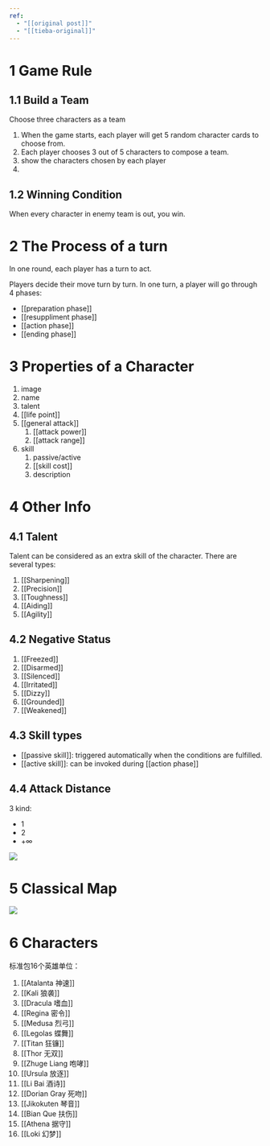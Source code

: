 ```yaml
---
ref:
  - "[[original post]]"
  - "[[tieba-original]]"
---
```

# 1 Game Rule  
## 1.1 Build a Team

Choose three characters as a team

1. When the game starts, each player will get 5 random character cards to choose from.
2. Each player chooses 3 out of 5 characters to compose a team.
3. show the characters chosen by each player
4. 
## 1.2 Winning Condition

When every character in enemy team is out, you win.
# 2 The Process of a turn

In one round, each player has a turn to act.

Players decide their move turn by turn. In one turn, a player will go through 4 phases:

- [[preparation phase]]
- [[resuppliment phase]]
- [[action phase]]
- [[ending phase]]

# 3 Properties of a Character

1. image
2. name
3. talent
4. [[life point]]
5. [[general attack]]
	1. [[attack power]]
	2. [[attack range]]
6. skill
	1. passive/active
	2. [[skill cost]]
	3. description
# 4 Other Info  
## 4.1 Talent

Talent can be considered as an extra skill of the character. There are several types:

1. [[Sharpening]]
2. [[Precision]]
3. [[Toughness]]
4. [[Aiding]]
5. [[Agility]]

## 4.2 Negative Status

1. [[Freezed]]
1. [[Disarmed]]
2. [[Silenced]]
3. [[Irritated]]
4. [[Dizzy]]
5. [[Grounded]]
6. [[Weakened]]
## 4.3 Skill types


- [[passive skill]]: triggered automatically when the conditions are fulfilled.
- [[active skill]]: can be invoked during [[action phase]]
## 4.4 Attack Distance
3 kind:

- 1
- 2
- $+\infty$

![](https://imgsa.baidu.com/forum/w%3D580/sign=67ee02ea7d8da9774e2f86238050f872/faa9ededab64034f558e03dfa1c379310b551d7e.jpg)
# 5 Classical Map 
![](https://imgsa.baidu.com/forum/w%3D580/sign=dcdb9cf100f41bd5da53e8fc61d881a0/8a95893df8dcd1001b6483fb7c8b4710bb122fc6.jpg)
# 6 Characters

标准包16个英雄单位：

1. [[Atalanta 神速]]
2. [[Kali 狼袭]]
3. [[Dracula 嗜血]]
4. [[Regina 密令]]
5. [[Medusa 烈弓]]
6. [[Legolas 蝶舞]]  
7. [[Titan 狂镰]]
8. [[Thor 无双]]
9. [[Zhuge Liang 咆哮]]
10. [[Ursula 放逐]]
11. [[Li Bai 酒诗]]
12. [[Dorian Gray 死吻]]
13. [[Jikokuten 琴音]]
14. [[Bian Que 扶伤]]
15. [[Athena 据守]]
16. [[Loki 幻梦]]
